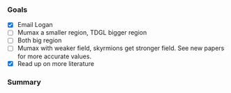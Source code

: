 ### Goals
- [x] Email Logan
- [ ] Mumax a smaller region, TDGL bigger region
- [ ] Both big region
- [ ] Mumax with weaker field, skyrmions get stronger field. See new papers for more accurate values.
- [x] Read up on more literature

### Summary
